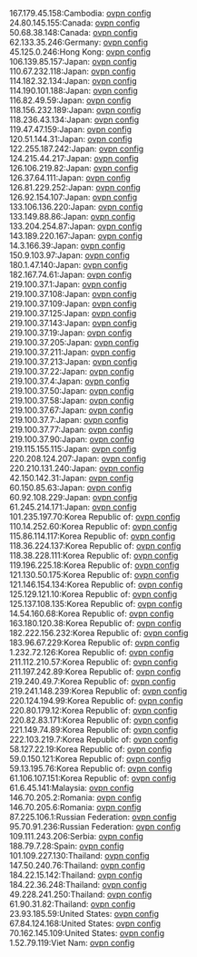 167.179.45.158:Cambodia: [ovpn config](vpn/167_179_45_158.ovpn)  
24.80.145.155:Canada: [ovpn config](vpn/24_80_145_155.ovpn)  
50.68.38.148:Canada: [ovpn config](vpn/50_68_38_148.ovpn)  
62.133.35.246:Germany: [ovpn config](vpn/62_133_35_246.ovpn)  
45.125.0.246:Hong Kong: [ovpn config](vpn/45_125_0_246.ovpn)  
106.139.85.157:Japan: [ovpn config](vpn/106_139_85_157.ovpn)  
110.67.232.118:Japan: [ovpn config](vpn/110_67_232_118.ovpn)  
114.182.32.134:Japan: [ovpn config](vpn/114_182_32_134.ovpn)  
114.190.101.188:Japan: [ovpn config](vpn/114_190_101_188.ovpn)  
116.82.49.59:Japan: [ovpn config](vpn/116_82_49_59.ovpn)  
118.156.232.189:Japan: [ovpn config](vpn/118_156_232_189.ovpn)  
118.236.43.134:Japan: [ovpn config](vpn/118_236_43_134.ovpn)  
119.47.47.159:Japan: [ovpn config](vpn/119_47_47_159.ovpn)  
120.51.144.31:Japan: [ovpn config](vpn/120_51_144_31.ovpn)  
122.255.187.242:Japan: [ovpn config](vpn/122_255_187_242.ovpn)  
124.215.44.217:Japan: [ovpn config](vpn/124_215_44_217.ovpn)  
126.106.219.82:Japan: [ovpn config](vpn/126_106_219_82.ovpn)  
126.37.64.111:Japan: [ovpn config](vpn/126_37_64_111.ovpn)  
126.81.229.252:Japan: [ovpn config](vpn/126_81_229_252.ovpn)  
126.92.154.107:Japan: [ovpn config](vpn/126_92_154_107.ovpn)  
133.106.136.220:Japan: [ovpn config](vpn/133_106_136_220.ovpn)  
133.149.88.86:Japan: [ovpn config](vpn/133_149_88_86.ovpn)  
133.204.254.87:Japan: [ovpn config](vpn/133_204_254_87.ovpn)  
143.189.220.167:Japan: [ovpn config](vpn/143_189_220_167.ovpn)  
14.3.166.39:Japan: [ovpn config](vpn/14_3_166_39.ovpn)  
150.9.103.97:Japan: [ovpn config](vpn/150_9_103_97.ovpn)  
180.1.47.140:Japan: [ovpn config](vpn/180_1_47_140.ovpn)  
182.167.74.61:Japan: [ovpn config](vpn/182_167_74_61.ovpn)  
219.100.37.1:Japan: [ovpn config](vpn/219_100_37_1.ovpn)  
219.100.37.108:Japan: [ovpn config](vpn/219_100_37_108.ovpn)  
219.100.37.109:Japan: [ovpn config](vpn/219_100_37_109.ovpn)  
219.100.37.125:Japan: [ovpn config](vpn/219_100_37_125.ovpn)  
219.100.37.143:Japan: [ovpn config](vpn/219_100_37_143.ovpn)  
219.100.37.19:Japan: [ovpn config](vpn/219_100_37_19.ovpn)  
219.100.37.205:Japan: [ovpn config](vpn/219_100_37_205.ovpn)  
219.100.37.211:Japan: [ovpn config](vpn/219_100_37_211.ovpn)  
219.100.37.213:Japan: [ovpn config](vpn/219_100_37_213.ovpn)  
219.100.37.22:Japan: [ovpn config](vpn/219_100_37_22.ovpn)  
219.100.37.4:Japan: [ovpn config](vpn/219_100_37_4.ovpn)  
219.100.37.50:Japan: [ovpn config](vpn/219_100_37_50.ovpn)  
219.100.37.58:Japan: [ovpn config](vpn/219_100_37_58.ovpn)  
219.100.37.67:Japan: [ovpn config](vpn/219_100_37_67.ovpn)  
219.100.37.7:Japan: [ovpn config](vpn/219_100_37_7.ovpn)  
219.100.37.77:Japan: [ovpn config](vpn/219_100_37_77.ovpn)  
219.100.37.90:Japan: [ovpn config](vpn/219_100_37_90.ovpn)  
219.115.155.115:Japan: [ovpn config](vpn/219_115_155_115.ovpn)  
220.208.124.207:Japan: [ovpn config](vpn/220_208_124_207.ovpn)  
220.210.131.240:Japan: [ovpn config](vpn/220_210_131_240.ovpn)  
42.150.142.31:Japan: [ovpn config](vpn/42_150_142_31.ovpn)  
60.150.85.63:Japan: [ovpn config](vpn/60_150_85_63.ovpn)  
60.92.108.229:Japan: [ovpn config](vpn/60_92_108_229.ovpn)  
61.245.214.171:Japan: [ovpn config](vpn/61_245_214_171.ovpn)  
101.235.197.70:Korea Republic of: [ovpn config](vpn/101_235_197_70.ovpn)  
110.14.252.60:Korea Republic of: [ovpn config](vpn/110_14_252_60.ovpn)  
115.86.114.117:Korea Republic of: [ovpn config](vpn/115_86_114_117.ovpn)  
118.36.224.137:Korea Republic of: [ovpn config](vpn/118_36_224_137.ovpn)  
118.38.228.111:Korea Republic of: [ovpn config](vpn/118_38_228_111.ovpn)  
119.196.225.18:Korea Republic of: [ovpn config](vpn/119_196_225_18.ovpn)  
121.130.50.175:Korea Republic of: [ovpn config](vpn/121_130_50_175.ovpn)  
121.146.154.134:Korea Republic of: [ovpn config](vpn/121_146_154_134.ovpn)  
125.129.121.10:Korea Republic of: [ovpn config](vpn/125_129_121_10.ovpn)  
125.137.108.135:Korea Republic of: [ovpn config](vpn/125_137_108_135.ovpn)  
14.54.160.68:Korea Republic of: [ovpn config](vpn/14_54_160_68.ovpn)  
163.180.120.38:Korea Republic of: [ovpn config](vpn/163_180_120_38.ovpn)  
182.222.156.232:Korea Republic of: [ovpn config](vpn/182_222_156_232.ovpn)  
183.96.67.229:Korea Republic of: [ovpn config](vpn/183_96_67_229.ovpn)  
1.232.72.126:Korea Republic of: [ovpn config](vpn/1_232_72_126.ovpn)  
211.112.210.57:Korea Republic of: [ovpn config](vpn/211_112_210_57.ovpn)  
211.197.242.89:Korea Republic of: [ovpn config](vpn/211_197_242_89.ovpn)  
219.240.49.7:Korea Republic of: [ovpn config](vpn/219_240_49_7.ovpn)  
219.241.148.239:Korea Republic of: [ovpn config](vpn/219_241_148_239.ovpn)  
220.124.194.99:Korea Republic of: [ovpn config](vpn/220_124_194_99.ovpn)  
220.80.179.12:Korea Republic of: [ovpn config](vpn/220_80_179_12.ovpn)  
220.82.83.171:Korea Republic of: [ovpn config](vpn/220_82_83_171.ovpn)  
221.149.74.89:Korea Republic of: [ovpn config](vpn/221_149_74_89.ovpn)  
222.103.219.7:Korea Republic of: [ovpn config](vpn/222_103_219_7.ovpn)  
58.127.22.19:Korea Republic of: [ovpn config](vpn/58_127_22_19.ovpn)  
59.0.150.121:Korea Republic of: [ovpn config](vpn/59_0_150_121.ovpn)  
59.13.195.76:Korea Republic of: [ovpn config](vpn/59_13_195_76.ovpn)  
61.106.107.151:Korea Republic of: [ovpn config](vpn/61_106_107_151.ovpn)  
61.6.45.141:Malaysia: [ovpn config](vpn/61_6_45_141.ovpn)  
146.70.205.2:Romania: [ovpn config](vpn/146_70_205_2.ovpn)  
146.70.205.6:Romania: [ovpn config](vpn/146_70_205_6.ovpn)  
87.225.106.1:Russian Federation: [ovpn config](vpn/87_225_106_1.ovpn)  
95.70.91.236:Russian Federation: [ovpn config](vpn/95_70_91_236.ovpn)  
109.111.243.206:Serbia: [ovpn config](vpn/109_111_243_206.ovpn)  
188.79.7.28:Spain: [ovpn config](vpn/188_79_7_28.ovpn)  
101.109.227.130:Thailand: [ovpn config](vpn/101_109_227_130.ovpn)  
147.50.240.76:Thailand: [ovpn config](vpn/147_50_240_76.ovpn)  
184.22.15.142:Thailand: [ovpn config](vpn/184_22_15_142.ovpn)  
184.22.36.248:Thailand: [ovpn config](vpn/184_22_36_248.ovpn)  
49.228.241.250:Thailand: [ovpn config](vpn/49_228_241_250.ovpn)  
61.90.31.82:Thailand: [ovpn config](vpn/61_90_31_82.ovpn)  
23.93.185.59:United States: [ovpn config](vpn/23_93_185_59.ovpn)  
67.84.124.168:United States: [ovpn config](vpn/67_84_124_168.ovpn)  
70.162.145.109:United States: [ovpn config](vpn/70_162_145_109.ovpn)  
1.52.79.119:Viet Nam: [ovpn config](vpn/1_52_79_119.ovpn)  
